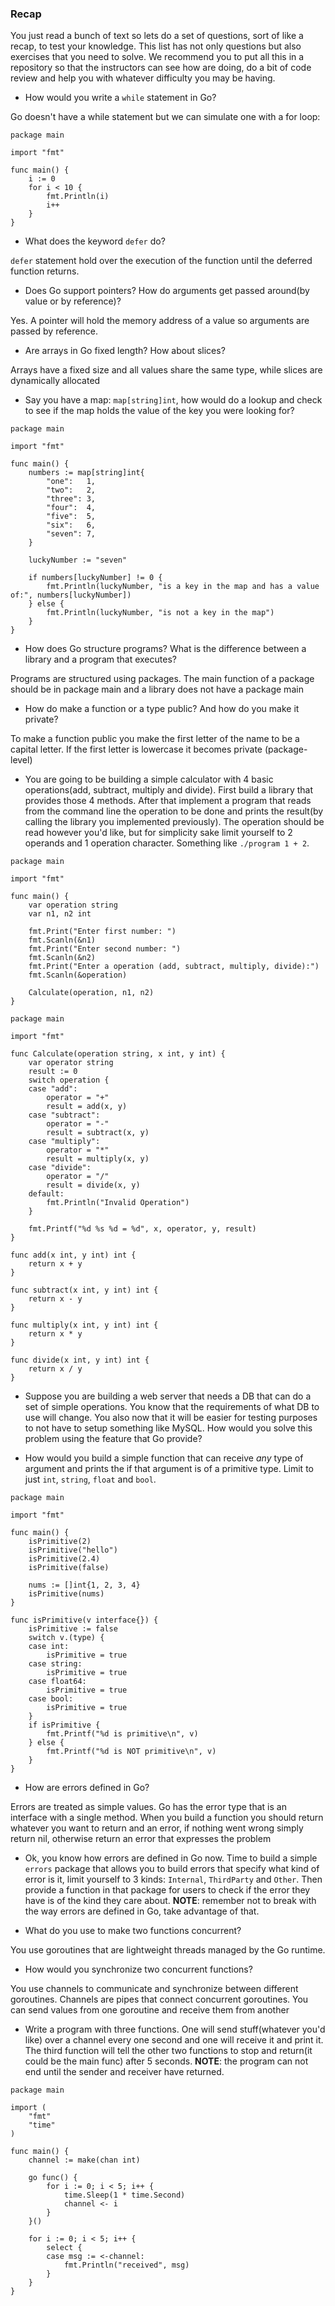 ### Recap

You just read a bunch of text so lets do a set of questions, sort of like a recap, to test your knowledge. This list has not only questions but also exercises that you need to solve. We recommend you to put all this in a repository so that the instructors can see how are doing, do a bit of code review and help you with whatever difficulty you may be having.

- How would you write a `while` statement in Go?

Go doesn't have a while statement but we can simulate one with a for loop:

```golang
package main

import "fmt"

func main() {
	i := 0
	for i < 10 {
		fmt.Println(i)
		i++
	}
}
```

- What does the keyword `defer` do?

`defer` statement hold over the execution of the function until the deferred function returns.

- Does Go support pointers? How do arguments get passed around(by value or by reference)?

Yes. A pointer will hold the memory address of a value so arguments are passed by reference.

- Are arrays in Go fixed length? How about slices?

Arrays have a fixed size and all values share the same type, while slices are dynamically allocated

- Say you have a map: `map[string]int`, how would do a lookup and check to see if the map holds the value of the key you were looking for?

```golang
package main

import "fmt"

func main() {
	numbers := map[string]int{
		"one":   1,
		"two":   2,
		"three": 3,
		"four":  4,
		"five":  5,
		"six":   6,
		"seven": 7,
	}

	luckyNumber := "seven"

	if numbers[luckyNumber] != 0 {
		fmt.Println(luckyNumber, "is a key in the map and has a value of:", numbers[luckyNumber])
	} else {
		fmt.Println(luckyNumber, "is not a key in the map")
	}
}
```

- How does Go structure programs? What is the difference between a library and a program that executes?

Programs are structured using packages. The main function of a package should be in package main and a library does not have a package main

- How do make a function or a type public? And how do you make it private?

To make a function public you make the first letter of the name to be a capital letter. If the first letter is lowercase it becomes private (package-level)

- You are going to be building a simple calculator with 4 basic operations(add, subtract, multiply and divide). First build a library that provides those 4 methods. After that implement a program that reads from the command line the operation to be done and prints the result(by calling the library you implemented previously). The operation should be read however you'd like, but for simplicity sake limit yourself to 2 operands and 1 operation character. Something like `./program 1 + 2`.

```golang
package main

import "fmt"

func main() {
	var operation string
	var n1, n2 int

	fmt.Print("Enter first number: ")
	fmt.Scanln(&n1)
	fmt.Print("Enter second number: ")
	fmt.Scanln(&n2)
	fmt.Print("Enter a operation (add, subtract, multiply, divide):")
	fmt.Scanln(&operation)

	Calculate(operation, n1, n2)
}
```

```golang
package main

import "fmt"

func Calculate(operation string, x int, y int) {
	var operator string
	result := 0
	switch operation {
	case "add":
		operator = "+"
		result = add(x, y)
	case "subtract":
		operator = "-"
		result = subtract(x, y)
	case "multiply":
		operator = "*"
		result = multiply(x, y)
	case "divide":
		operator = "/"
		result = divide(x, y)
	default:
		fmt.Println("Invalid Operation")
	}

	fmt.Printf("%d %s %d = %d", x, operator, y, result)
}

func add(x int, y int) int {
	return x + y
}

func subtract(x int, y int) int {
	return x - y
}

func multiply(x int, y int) int {
	return x * y
}

func divide(x int, y int) int {
	return x / y
}
```

- Suppose you are building a web server that needs a DB that can do a set of simple operations. You know that the requirements of what DB to use will change. You also now that it will be easier for testing purposes to not have to setup something like MySQL. How would you solve this problem using the feature that Go provide?

- How would you build a simple function that can receive _any_ type of argument and prints the if that argument is of a primitive type. Limit to just `int`, `string`, `float` and `bool`.

```golang
package main

import "fmt"

func main() {
	isPrimitive(2)
	isPrimitive("hello")
	isPrimitive(2.4)
	isPrimitive(false)

	nums := []int{1, 2, 3, 4}
	isPrimitive(nums)
}

func isPrimitive(v interface{}) {
	isPrimitive := false
	switch v.(type) {
	case int:
		isPrimitive = true
	case string:
		isPrimitive = true
	case float64:
		isPrimitive = true
	case bool:
		isPrimitive = true
	}
	if isPrimitive {
		fmt.Printf("%d is primitive\n", v)
	} else {
		fmt.Printf("%d is NOT primitive\n", v)
	}
}
```

- How are errors defined in Go?

Errors are treated as simple values. Go has the error type that is an interface with a single method. When you build a function you should return whatever you want to return and an error, if nothing went wrong simply return nil, otherwise return an error that expresses the problem

- Ok, you know how errors are defined in Go now. Time to build a simple `errors` package that allows you to build errors that specify what kind of error is it, limit yourself to 3 kinds: `Internal`, `ThirdParty` and `Other`. Then provide a function in that package for users to check if the error they have is of the kind they care about. **NOTE**: remember not to break with the way errors are defined in Go, take advantage of that.

- What do you use to make two functions concurrent?

You use goroutines that are lightweight threads managed by the Go runtime.

- How would you synchronize two concurrent functions?

You use channels to communicate and synchronize between different goroutines. Channels are pipes that connect concurrent goroutines. You can send values from one goroutine and receive them from another

- Write a program with three functions. One will send stuff(whatever you'd like) over a channel every one second and one will receive it and print it. The third function will tell the other two functions to stop and return(it could be the main func) after 5 seconds. **NOTE**: the program can not end until the sender and receiver have returned.

```golang
package main

import (
	"fmt"
	"time"
)

func main() {
	channel := make(chan int)

	go func() {
		for i := 0; i < 5; i++ {
			time.Sleep(1 * time.Second)
			channel <- i
		}
	}()

	for i := 0; i < 5; i++ {
		select {
		case msg := <-channel:
			fmt.Println("received", msg)
		}
	}
}
```
